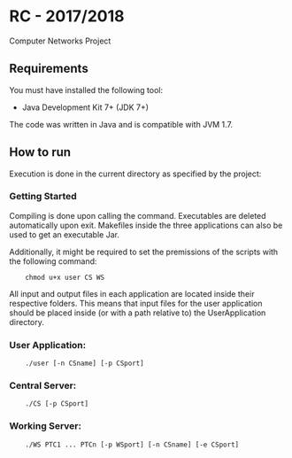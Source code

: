 # RC - 2017/2018
Computer Networks Project

## Requirements
You must have installed the following tool:
- Java Development Kit 7+ (JDK 7+)

The code was written in Java and is compatible with JVM 1.7.

## How to run
Execution is done in the current directory as specified by the project:

### Getting Started
Compiling is done upon calling the command. Executables are deleted automatically upon exit. Makefiles inside the three applications can also be used to get an executable Jar.

Additionally, it might be required to set the premissions of the scripts with the following command:
```
	chmod u+x user CS WS
```
All input and output files in each application are located inside their respective folders.
This means that input files for the user application should be placed inside (or with a path relative to) the UserApplication directory.

### User Application:
```
	./user [-n CSname] [-p CSport]
```
### Central Server:
```
	./CS [-p CSport]
```
### Working Server:
```
	./WS PTC1 ... PTCn [-p WSport] [-n CSname] [-e CSport]
```
